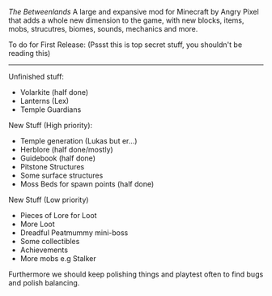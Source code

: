 *The Betweenlands*
A large and expansive mod for Minecraft by Angry Pixel that adds a whole new dimension to the game, with new blocks, items, mobs, strucutres, biomes, sounds, mechanics and more.

To do for First Release:
(Pssst this is top secret stuff, you shouldn't be reading this)
_____________________________________________________________________

Unfinished stuff:
- Volarkite (half done)
- Lanterns (Lex)
- Temple Guardians

New Stuff (High priority):
- Temple generation (Lukas but er...)
- Herblore (half done/mostly)
- Guidebook (half done)
- Pitstone Structures
- Some surface structures
- Moss Beds for spawn points (half done)

New Stuff (Low priority)
- Pieces of Lore for Loot
- More Loot
- Dreadful Peatmummy mini-boss
- Some collectibles
- Achievements
- More mobs e.g Stalker

Furthermore we should keep polishing things and playtest often to find bugs and polish balancing.
